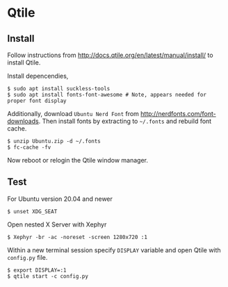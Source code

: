 # Qtile

## Install
Follow instructions from http://docs.qtile.org/en/latest/manual/install/ to install Qtile.

Install depencendies,
```shell
$ sudo apt install suckless-tools 
$ sudo apt install fonts-font-awesome # Note, appears needed for proper font display
```

Additionally, download `Ubuntu Nerd Font` from http://nerdfonts.com/font-downloads. Then install fonts by extracting to `~/.fonts` and rebuild font cache.

```shell
$ unzip Ubuntu.zip -d ~/.fonts
$ fc-cache -fv
```

Now reboot or relogin the Qtile window manager.

## Test
For Ubuntu version 20.04 and newer

```shell
$ unset XDG_SEAT
```

Open nested X Server with Xephyr

```shell
$ Xephyr -br -ac -noreset -screen 1280x720 :1
```

Within a new terminal session specify `DISPLAY` variable and open Qtile with `config.py` file.

```shell
$ export DISPLAY=:1
$ qtile start -c config.py
```